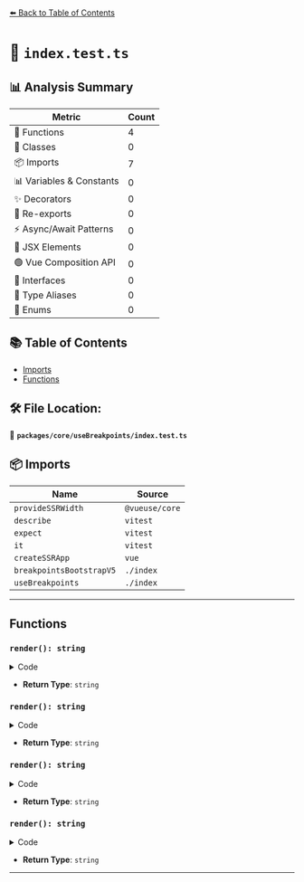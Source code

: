 [⬅️ Back to Table of Contents](../../../index.md)

# 📄 `index.test.ts`

## 📊 Analysis Summary

| Metric | Count |
|--------|-------|
| 🔧 Functions | 4 |
| 🧱 Classes | 0 |
| 📦 Imports | 7 |
| 📊 Variables & Constants | 0 |
| ✨ Decorators | 0 |
| 🔄 Re-exports | 0 |
| ⚡ Async/Await Patterns | 0 |
| 💠 JSX Elements | 0 |
| 🟢 Vue Composition API | 0 |
| 📐 Interfaces | 0 |
| 📑 Type Aliases | 0 |
| 🎯 Enums | 0 |

## 📚 Table of Contents

- [Imports](#imports)
- [Functions](#functions)

## 🛠️ File Location:
📂 **`packages/core/useBreakpoints/index.test.ts`**

## 📦 Imports

| Name | Source |
|------|--------|
| `provideSSRWidth` | `@vueuse/core` |
| `describe` | `vitest` |
| `expect` | `vitest` |
| `it` | `vitest` |
| `createSSRApp` | `vue` |
| `breakpointsBootstrapV5` | `./index` |
| `useBreakpoints` | `./index` |


---

## Functions

### `render(): string`

<details><summary>Code</summary>

```ts
() => ''
```
</details>

- **Return Type**: `string`
### `render(): string`

<details><summary>Code</summary>

```ts
() => ''
```
</details>

- **Return Type**: `string`
### `render(): string`

<details><summary>Code</summary>

```ts
() => ''
```
</details>

- **Return Type**: `string`
### `render(): string`

<details><summary>Code</summary>

```ts
() => ''
```
</details>

- **Return Type**: `string`

---